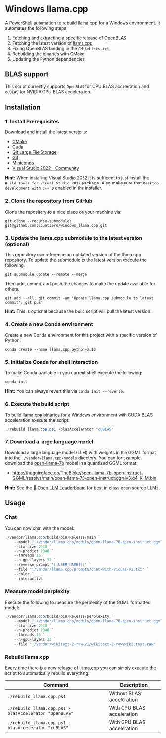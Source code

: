 # Windows llama.cpp

A PowerShell automation to rebuild [llama.cpp](https://github.com/ggerganov/llama.cpp) for a Windows environment. It automates the following steps:

1. Fetching and extracting a specific release of [OpenBLAS](https://github.com/xianyi/OpenBLAS/releases)
2. Fetching the latest version of [llama.cpp](https://github.com/ggerganov/llama.cpp)
3. Fixing OpenBLAS binding in the `CMakeLists.txt`
4. Rebuilding the binaries with CMake
5. Updating the Python dependencies

## BLAS support

This script currently supports `OpenBLAS` for CPU BLAS acceleration and `cuBLAS` for NVIDIA GPU BLAS acceleration.

## Installation

### 1. Install Prerequisites

Download and install the latest versions:

* [CMake](https://cmake.org/download/)
* [Cuda](https://developer.nvidia.com/cuda-downloads)
* [Git Large File Storage](https://git-lfs.com)
* [Git](https://git-scm.com/download)
* [Miniconda](https://conda.io/projects/conda/en/stable/user-guide/install)
* [Visual Studio 2022 - Community](https://visualstudio.microsoft.com/downloads/)

**Hint:** When installing Visual Studio 2022 it is sufficent to just install the `Build Tools for Visual Studio 2022` package. Also make sure that `Desktop development with C++` is enabled in the installer.

### 2. Clone the repository from GitHub

Clone the repository to a nice place on your machine via:

```Shell
git clone --recurse-submodules git@github.com:countzero/windows_llama.cpp.git
```

### 3. Update the llama.cpp submodule to the latest version (optional)
This repository can reference an outdated version of the llama.cpp repository. To update the submodule to the latest version execute the following.

```Shell
git submodule update --remote --merge
```

Then add, commit and push the changes to make the update available for others.

```Shell
git add --all; git commit -am "Update llama.cpp submodule to latest commit"; git push
```

**Hint:** This is optional because the build script will pull the latest version.

### 4. Create a new Conda environment

Create a new Conda environment for this project with a specific version of Python:

```Shell
conda create --name llama.cpp python=3.10
```

### 5. Initialize Conda for shell interaction

To make Conda available in you current shell execute the following:

```Shell
conda init
```

**Hint:** You can always revert this via `conda init --reverse`.

### 6. Execute the build script

To build llama.cpp binaries for a Windows environment with CUDA BLAS acceleration execute the script:

```PowerShell
./rebuild_llama.cpp.ps1 -blasAccelerator "cuBLAS"
```

### 7. Download a large language model

Download a large language model (LLM) with weights in the GGML format into the `./vendor/llama.cpp/models` directory. You can for example download the [open-llama-7b](https://huggingface.co/openlm-research/open_llama_7b) model in a quantized GGML format:

* https://huggingface.co/TheBloke/open-llama-7b-open-instruct-GGML/resolve/main/open-llama-7B-open-instruct.ggmlv3.q4_K_M.bin

**Hint:** See the [🤗 Open LLM Leaderboard](https://huggingface.co/spaces/HuggingFaceH4/open_llm_leaderboard) for best in class open source LLMs.

## Usage

### Chat

You can now chat with the model:

```PowerShell
./vendor/llama.cpp/build/bin/Release/main `
    --model "./vendor/llama.cpp/models/open-llama-7B-open-instruct.ggmlv3.q4_K_M.bin" `
    --ctx-size 2048 `
    --n-predict 2048 `
    --threads 16 `
    --n-gpu-layers 32 `
    --reverse-prompt '[[USER_NAME]]:' `
    --file "./vendor/llama.cpp/prompts/chat-with-vicuna-v1.txt" `
    --color `
    --interactive
```

### Measure model perplexity

Execute the following to measure the perplexity of the GGML formatted model:

```PowerShell
./vendor/llama.cpp/build/bin/Release/perplexity `
    --model "./vendor/llama.cpp/models/open-llama-7B-open-instruct.ggmlv3.q4_K_M.bin" `
    --ctx-size 2048 `
    --n-predict 2048 `
    --threads 16 `
    --n-gpu-layers 32 `
    --file "./vendor/wikitext-2-raw-v1/wikitext-2-raw/wiki.test.raw"
```

### Rebuild llama.cpp

Every time there is a new release of [llama.cpp](https://github.com/ggerganov/llama.cpp) you can simply execute the script to automatically rebuild everything:

| Command                                               | Description                |
| ----------------------------------------------------- | -------------------------- |
| `./rebuild_llama.cpp.ps1`                             | Without BLAS acceleration  |
| `./rebuild_llama.cpp.ps1 -blasAccelerator "OpenBLAS"` | With CPU BLAS acceleration |
| `./rebuild_llama.cpp.ps1 -blasAccelerator "cuBLAS"`   | With GPU BLAS acceleration |
